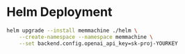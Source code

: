 # Helm Deployment

```bash
helm upgrade --install memmachine ./helm \
    --create-namespace --namespace memmachine \
    --set backend.config.openai_api_key=sk-proj-YOURKEY
```